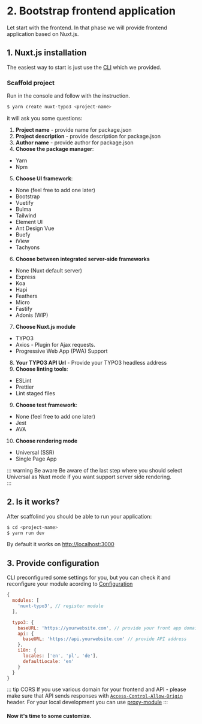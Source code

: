 # 2. Bootstrap frontend application

Let start with the frontend. In that phase we will provide frontend application based on Nuxt.js. 

## 1. Nuxt.js installation

The easiest way to start is just use the [CLI](https://github.com/TYPO3-Initiatives/create-nuxt-typo3) which we provided. 

### Scaffold project 

Run in the console and follow with the instruction.

```bash
$ yarn create nuxt-typo3 <project-name>
```

it will ask you some questions:

1. **Project name** - provide name for package.json
2. **Project description** - provide description for package.json
3. **Author name** - provide author for package.json
4. **Choose the package manager**:
  - Yarn
  - Npm
5. **Choose UI framework**:
  - None (feel free to add one later)
  - Bootstrap
  - Vuetify
  - Bulma
  - Tailwind
  - Element UI
  - Ant Design Vue
  - Buefy
  - iView
  - Tachyons
6. **Choose between integrated server-side frameworks**
  - None (Nuxt default server)
  - Express
  - Koa
  - Hapi
  - Feathers
  - Micro
  - Fastify
  - Adonis (WIP)
7. **Choose Nuxt.js module**
  - TYPO3 <Badge text="checked by default" type="tip"/>
  - Axios - Plugin for Ajax requests.
  - Progressive Web App (PWA) Support <Badge text="checked by default" type="tip"/>
8. **Your TYPO3 API Url** - Provide your TYPO3 headless address
9. **Choose linting tools**:
  - ESLint <Badge text="recommended" type="warning"/>
  - Prettier <Badge text="recommended" type="warning"/>
  - Lint staged files <Badge text="recommended" type="warning"/>
9. **Choose test framework**:
  - None (feel free to add one later)
  - Jest
  - AVA
10. **Choose rendering mode**
  - Universal (SSR) <Badge text="checked by default" type="tip"/>
  - Single Page App

::: warning Be aware
Be aware of the last step where you should select Universal as Nuxt mode if you want support server side rendering.  
:::


## 2. Is it works?

After scaffolind you should be able to run your application:

```bash
$ cd <project-name>
$ yarn run dev
```

By default it works on [http://localhost:3000](http://localhost:3000)

## 3. Provide configuration
 
 CLI preconfigured some settings for you, but you can check it and reconfigure your module acording to [Configuration](/configuration)
 
```js {
{
  modules: [
    'nuxt-typo3', // register module 
  ],

  typo3: {
    baseURL: 'https://yourwebsite.com', // provide your front app domain
    api: {
      baseURL: 'https://api.yourwebsite.com' // provide API address
    },
    i18n: {
      locales: ['en', 'pl', 'de'],
      defaultLocale: 'en'
    }
  }
}
```

::: tip CORS
If you use various domain for your frontend and API - please make sure that API sends responses with [`Access-Control-Allow-Origin`](https://developer.mozilla.org/en-US/docs/Web/HTTP/Headers/Access-Control-Allow-Origin) header. For your local development you can use [proxy-module](https://github.com/nuxt-community/proxy-module)
:::

#### Now it's time to some customize. 
